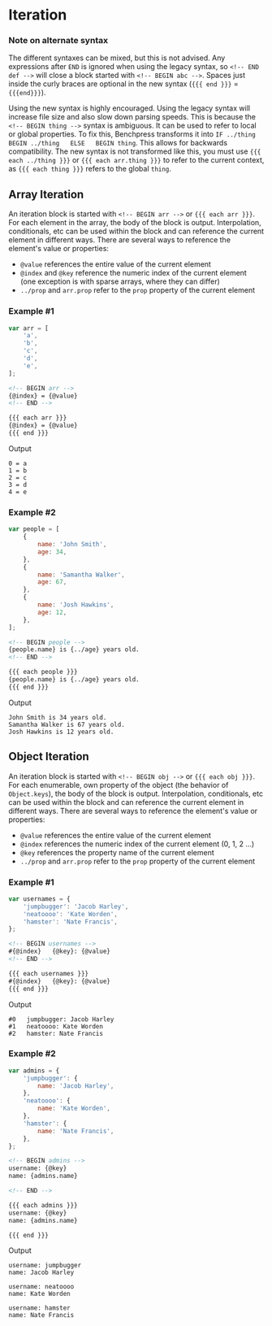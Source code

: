 # Iteration

### Note on alternate syntax

The different syntaxes can be mixed, but this is not advised. 
Any expressions after `END` is ignored when using the legacy syntax, so `<!-- END def -->` will close a block started with `<!-- BEGIN abc -->`.
Spaces just inside the curly braces are optional in the new syntax (`{{{ end }}}` = `{{{end}}}`).

Using the new syntax is highly encouraged. Using the legacy syntax will increase file size and also slow down parsing speeds. 
This is because the `<!-- BEGIN thing -->` syntax is ambiguous. It can be used to refer to local or global properties. 
To fix this, Benchpress transforms it into ` IF ../thing   BEGIN ../thing   ELSE   BEGIN thing `. This allows for backwards compatibility.
The new syntax is not transformed like this, you must use `{{{ each ../thing }}}` or `{{{ each arr.thing }}}` to refer to the current context, as `{{{ each thing }}}` refers to the global `thing`.

## Array Iteration

An iteration block is started with `<!-- BEGIN arr -->` or `{{{ each arr }}}`. For each element in the array, the body of the block is output. 
Interpolation, conditionals, etc can be used within the block and can reference the current element in different ways. There are several ways to reference the element's value or properties:

- `@value` references the entire value of the current element
- `@index` and `@key` reference the numeric index of the current element  
  (one exception is with sparse arrays, where they can differ)
- `../prop` and `arr.prop` refer to the `prop` property of the current element

### Example #1
```js
var arr = [
    'a',
    'b',
    'c',
    'd',
    'e',
];
```
```html
<!-- BEGIN arr -->
{@index} = {@value}
<!-- END -->

{{{ each arr }}}
{@index} = {@value}
{{{ end }}}
```

Output
```text
0 = a
1 = b
2 = c
3 = d
4 = e
```

### Example #2

```js
var people = [
    {
        name: 'John Smith',
        age: 34,
    },
    {
        name: 'Samantha Walker',
        age: 67,
    },
    {
        name: 'Josh Hawkins',
        age: 12,
    },
];
```
```html
<!-- BEGIN people -->
{people.name} is {../age} years old.
<!-- END -->

{{{ each people }}}
{people.name} is {../age} years old.
{{{ end }}}
```

Output
```text
John Smith is 34 years old.
Samantha Walker is 67 years old.
Josh Hawkins is 12 years old.
```

## Object Iteration

An iteration block is started with `<!-- BEGIN obj -->` or `{{{ each obj }}}`. For each enumerable, own property of the object (the behavior of `Object.keys`), the body of the block is output. 
Interpolation, conditionals, etc can be used within the block and can reference the current element in different ways. There are several ways to reference the element's value or properties:

- `@value` references the entire value of the current element
- `@index` references the numeric index of the current element (0, 1, 2 ...)
- `@key` references the property name of the current element
- `../prop` and `arr.prop` refer to the `prop` property of the current element

### Example #1
```js
var usernames = {
    'jumpbugger': 'Jacob Harley',
    'neatoooo': 'Kate Worden',
    'hamster': 'Nate Francis',
};
```
```html
<!-- BEGIN usernames -->
#{@index}   {@key}: {@value}
<!-- END -->

{{{ each usernames }}}
#{@index}   {@key}: {@value}
{{{ end }}}
```

Output
```text
#0   jumpbugger: Jacob Harley
#1   neatoooo: Kate Worden
#2   hamster: Nate Francis
```

### Example #2
```js
var admins = {
    'jumpbugger': {
        name: 'Jacob Harley',
    },
    'neatoooo': {
        name: 'Kate Worden',
    },
    'hamster': {
        name: 'Nate Francis',
    },
};
```
```html
<!-- BEGIN admins -->
username: {@key}
name: {admins.name}

<!-- END -->

{{{ each admins }}}
username: {@key}
name: {admins.name}

{{{ end }}}
```

Output
```text
username: jumpbugger
name: Jacob Harley

username: neatoooo
name: Kate Worden

username: hamster
name: Nate Francis
```
